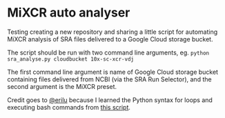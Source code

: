 # MiXCR auto analyser
Testing creating a new repository and sharing a little script for automating MiXCR analysis of SRA files delivered to a Google Cloud storage bucket.

The script should be run with two command line arguments, eg. `python sra_analyse.py cloudbucket 10x-sc-xcr-vdj`

The first command line argument is name of Google Cloud storage bucket containing files delivered from NCBI (via the SRA Run Selector), and the second argument is the MiXCR preset.

Credit goes to [@erilu](https://github.com/erilu) because I learned the Python syntax for loops and executing bash commands from [this script](https://github.com/erilu/bulk-rnaseq-analysis/blob/master/fastq_download.py).
